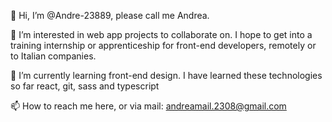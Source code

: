 👋 Hi, I’m @Andre-23889, please call me Andrea.

👀 I’m interested in web app projects to collaborate on.
  I hope to get into a training internship or apprenticeship for front-end developers,
  remotely or to Italian companies.

🌱 I’m currently learning
  front-end design. I have learned these technologies so far
  react, git, sass and typescript

📫 How to reach me
  here, or via mail: andreamail.2308@gmail.com


